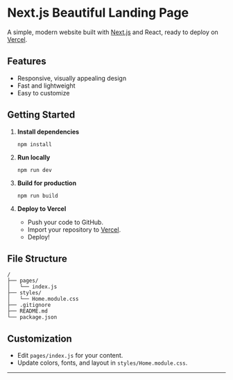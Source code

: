 # Next.js Beautiful Landing Page

A simple, modern website built with [Next.js](https://nextjs.org/) and React, ready to deploy on [Vercel](https://vercel.com).

## Features

- Responsive, visually appealing design
- Fast and lightweight
- Easy to customize

## Getting Started

1. **Install dependencies**  
   ```
   npm install
   ```

2. **Run locally**  
   ```
   npm run dev
   ```

3. **Build for production**  
   ```
   npm run build
   ```

4. **Deploy to Vercel**  
   - Push your code to GitHub.
   - Import your repository to [Vercel](https://vercel.com/import).
   - Deploy!

## File Structure

```
/
├── pages/
│   └── index.js
├── styles/
│   └── Home.module.css
├── .gitignore
├── README.md
└── package.json
```

## Customization

- Edit `pages/index.js` for your content.
- Update colors, fonts, and layout in `styles/Home.module.css`.

---

